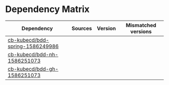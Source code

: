 # Dependency Matrix

Dependency | Sources | Version | Mismatched versions
---------- | ------- | ------- | -------------------
[cb-kubecd/bdd-spring-1586249986](https://github.com/cb-kubecd/bdd-spring-1586249986.git) |  | []() | 
[cb-kubecd/bdd-nh-1586251073](https://github.com/cb-kubecd/bdd-nh-1586251073.git) |  | []() | 
[cb-kubecd/bdd-gh-1586251073](https://github.com/cb-kubecd/bdd-gh-1586251073.git) |  | []() | 

